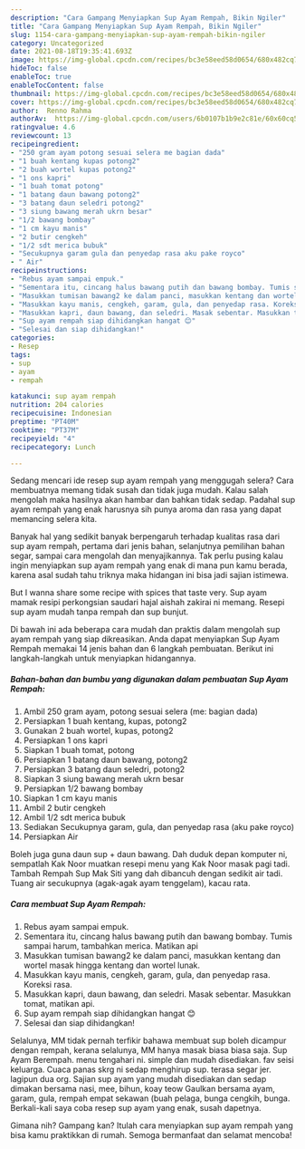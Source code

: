 ```yaml
---
description: "Cara Gampang Menyiapkan Sup Ayam Rempah, Bikin Ngiler"
title: "Cara Gampang Menyiapkan Sup Ayam Rempah, Bikin Ngiler"
slug: 1154-cara-gampang-menyiapkan-sup-ayam-rempah-bikin-ngiler
category: Uncategorized
date: 2021-08-18T19:35:41.693Z
image: https://img-global.cpcdn.com/recipes/bc3e58eed58d0654/680x482cq70/sup-ayam-rempah-foto-resep-utama.jpg
hideToc: false
enableToc: true
enableTocContent: false
thumbnail: https://img-global.cpcdn.com/recipes/bc3e58eed58d0654/680x482cq70/sup-ayam-rempah-foto-resep-utama.jpg
cover: https://img-global.cpcdn.com/recipes/bc3e58eed58d0654/680x482cq70/sup-ayam-rempah-foto-resep-utama.jpg
author:  Renno Rahma
authorAv:  https://img-global.cpcdn.com/users/6b0107b1b9e2c81e/60x60cq50/avatar.jpg
ratingvalue: 4.6
reviewcount: 13
recipeingredient:
- "250 gram ayam potong sesuai selera me bagian dada"
- "1 buah kentang kupas potong2"
- "2 buah wortel kupas potong2"
- "1 ons kapri"
- "1 buah tomat potong"
- "1 batang daun bawang potong2"
- "3 batang daun seledri potong2"
- "3 siung bawang merah ukrn besar"
- "1/2 bawang bombay"
- "1 cm kayu manis"
- "2 butir cengkeh"
- "1/2 sdt merica bubuk"
- "Secukupnya garam gula dan penyedap rasa aku pake royco"
- " Air"
recipeinstructions:
- "Rebus ayam sampai empuk."
- "Sementara itu, cincang halus bawang putih dan bawang bombay. Tumis sampai harum, tambahkan merica. Matikan api"
- "Masukkan tumisan bawang2 ke dalam panci, masukkan kentang dan wortel masak hingga kentang dan wortel lunak."
- "Masukkan kayu manis, cengkeh, garam, gula, dan penyedap rasa. Koreksi rasa."
- "Masukkan kapri, daun bawang, dan seledri. Masak sebentar. Masukkan tomat, matikan api."
- "Sup ayam rempah siap dihidangkan hangat 😊"
- "Selesai dan siap dihidangkan!"
categories:
- Resep
tags:
- sup
- ayam
- rempah

katakunci: sup ayam rempah 
nutrition: 204 calories
recipecuisine: Indonesian
preptime: "PT40M"
cooktime: "PT37M"
recipeyield: "4"
recipecategory: Lunch

---
```



Sedang mencari ide resep sup ayam rempah yang menggugah selera? Cara membuatnya memang tidak susah dan tidak juga mudah. Kalau salah mengolah maka hasilnya akan hambar dan bahkan tidak sedap. Padahal sup ayam rempah yang enak harusnya sih punya aroma dan rasa yang dapat memancing selera kita.


Banyak hal yang sedikit banyak berpengaruh terhadap kualitas rasa dari sup ayam rempah, pertama dari jenis bahan, selanjutnya pemilihan bahan segar, sampai cara mengolah dan menyajikannya. Tak perlu pusing kalau ingin menyiapkan sup ayam rempah yang enak di mana pun kamu berada, karena asal sudah tahu triknya maka hidangan ini bisa jadi sajian istimewa.

But I wanna share some recipe with spices that taste very. Sup ayam mamak resipi perkongsian saudari hajal aishah zakirai ni memang. Resepi sup ayam mudah tanpa rempah dan sup bunjut.


Di bawah ini ada beberapa cara mudah dan praktis dalam mengolah sup ayam rempah yang siap dikreasikan. Anda dapat menyiapkan Sup Ayam Rempah memakai 14 jenis bahan dan 6 langkah pembuatan. Berikut ini langkah-langkah untuk menyiapkan hidangannya.

<!--inarticleads1-->

##### Bahan-bahan dan bumbu yang digunakan dalam pembuatan Sup Ayam Rempah:

1. Ambil 250 gram ayam, potong sesuai selera (me: bagian dada)
1. Persiapkan 1 buah kentang, kupas, potong2
1. Gunakan 2 buah wortel, kupas, potong2
1. Persiapkan 1 ons kapri
1. Siapkan 1 buah tomat, potong
1. Persiapkan 1 batang daun bawang, potong2
1. Persiapkan 3 batang daun seledri, potong2
1. Siapkan 3 siung bawang merah ukrn besar
1. Persiapkan 1/2 bawang bombay
1. Siapkan 1 cm kayu manis
1. Ambil 2 butir cengkeh
1. Ambil 1/2 sdt merica bubuk
1. Sediakan Secukupnya garam, gula, dan penyedap rasa (aku pake royco)
1. Persiapkan  Air


Boleh juga guna daun sup + daun bawang. Dah duduk depan komputer ni, sempatlah Kak Noor muatkan resepi menu yang Kak Noor masak pagi tadi. Tambah Rempah Sup Mak Siti yang dah dibancuh dengan sedikit air tadi. Tuang air secukupnya (agak-agak ayam tenggelam), kacau rata. 

<!--inarticleads2-->

##### Cara membuat Sup Ayam Rempah:

1. Rebus ayam sampai empuk.
1. Sementara itu, cincang halus bawang putih dan bawang bombay. Tumis sampai harum, tambahkan merica. Matikan api
1. Masukkan tumisan bawang2 ke dalam panci, masukkan kentang dan wortel masak hingga kentang dan wortel lunak.
1. Masukkan kayu manis, cengkeh, garam, gula, dan penyedap rasa. Koreksi rasa.
1. Masukkan kapri, daun bawang, dan seledri. Masak sebentar. Masukkan tomat, matikan api.
1. Sup ayam rempah siap dihidangkan hangat 😊
1. Selesai dan siap dihidangkan!

Selalunya, MM tidak pernah terfikir bahawa membuat sup boleh dicampur dengan rempah, kerana selalunya, MM hanya masak biasa biasa saja. Sup Ayam Berempah. menu tengahari ni. simple dan mudah disediakan. fav seisi keluarga. Cuaca panas skrg ni sedap menghirup sup. terasa segar jer. lagipun dua org. Sajian sup ayam yang mudah disediakan dan sedap dimakan bersama nasi, mee, bihun, koay teow Gaulkan bersama ayam, garam, gula, rempah empat sekawan (buah pelaga, bunga cengkih, bunga. Berkali-kali saya coba resep sup ayam yang enak, susah dapetnya. 

Gimana nih? Gampang kan? Itulah cara menyiapkan sup ayam rempah yang bisa kamu praktikkan di rumah. Semoga bermanfaat dan selamat mencoba!
